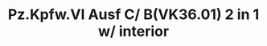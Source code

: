 ---
layout: product
title: "Pz.Kpfw.VI Ausf C/ B(VK36.01) 2 in 1 w/ interior"
price: "7300" 
desc: "Maketa"
img_path: "/assets/img/RS3001.webp"
brand: "N/A"
available: false
special_offer: false
new: false
soon: false
cat: "010000"
subcat: "011700"
subsubcat: "0N/A"
sifra: "RS3001"
popular: false
---